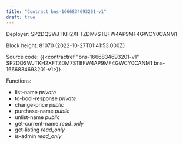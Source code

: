 ```yaml
---
title: "Contract bns-1666834693201-v1"
draft: true
---
```

Deployer: SP2DQSWJTKH2XFTZDM7STBFW4AP9MF4GWCY0CANM1


 



Block height: 81070 (2022-10-27T01:41:53.000Z)

Source code: {{<contractref "bns-1666834693201-v1" SP2DQSWJTKH2XFTZDM7STBFW4AP9MF4GWCY0CANM1 bns-1666834693201-v1>}}

Functions:

* list-name _private_
* to-bool-response _private_
* change-price _public_
* purchase-name _public_
* unlist-name _public_
* get-current-name _read_only_
* get-listing _read_only_
* is-admin _read_only_

